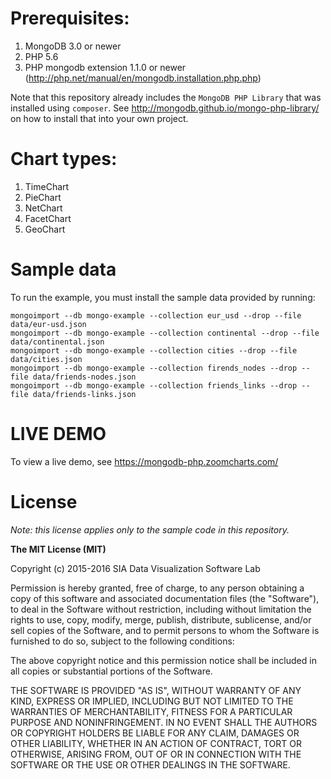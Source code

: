 # Prerequisites:

1. MongoDB 3.0 or newer
2. PHP 5.6
3. PHP mongodb extension 1.1.0 or newer (http://php.net/manual/en/mongodb.installation.php.php)

Note that this repository already includes the `MongoDB PHP Library`
that was installed using `composer`. See <http://mongodb.github.io/mongo-php-library/>
on how to install that into your own project.

# Chart types:

1. TimeChart
2. PieChart
3. NetChart
4. FacetChart
5. GeoChart

# Sample data

To run the example, you must install the sample data provided by running:

    mongoimport --db mongo-example --collection eur_usd --drop --file data/eur-usd.json
    mongoimport --db mongo-example --collection continental --drop --file data/continental.json
    mongoimport --db mongo-example --collection cities --drop --file data/cities.json
    mongoimport --db mongo-example --collection firends_nodes --drop --file data/friends-nodes.json
    mongoimport --db mongo-example --collection friends_links --drop --file data/friends-links.json
# LIVE DEMO

To view a live demo, see <https://mongodb-php.zoomcharts.com/>

# License

*Note: this license applies only to the sample code in this repository.*

**The MIT License (MIT)**

Copyright (c) 2015-2016 SIA Data Visualization Software Lab

Permission is hereby granted, free of charge, to any person obtaining a copy of this software 
and associated documentation files (the "Software"), to deal in the Software without restriction,
including without limitation the rights to use, copy, modify, merge, publish, distribute,
sublicense, and/or sell copies of the Software, and to permit persons to whom the Software is
furnished to do so, subject to the following conditions:

The above copyright notice and this permission notice shall be included in all copies or 
substantial portions of the Software.

THE SOFTWARE IS PROVIDED "AS IS", WITHOUT WARRANTY OF ANY KIND, EXPRESS OR IMPLIED, INCLUDING 
BUT NOT LIMITED TO THE WARRANTIES OF MERCHANTABILITY, FITNESS FOR A PARTICULAR PURPOSE AND 
NONINFRINGEMENT. IN NO EVENT SHALL THE AUTHORS OR COPYRIGHT HOLDERS BE LIABLE FOR ANY CLAIM, 
DAMAGES OR OTHER LIABILITY, WHETHER IN AN ACTION OF CONTRACT, TORT OR OTHERWISE, ARISING FROM, 
OUT OF OR IN CONNECTION WITH THE SOFTWARE OR THE USE OR OTHER DEALINGS IN THE SOFTWARE.
